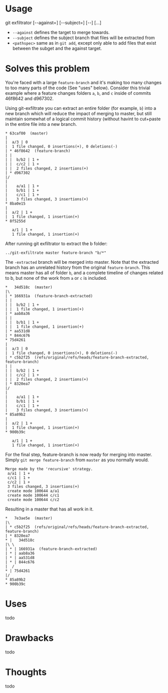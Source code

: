 # Usage

git exfiltrator [--against=<against-ref>] [--subject=<subject-ref>] [--] [<pathspec>...]

 - `--against` defines the target to merge towards.
 - `--subject` defines the subject branch that files will be extracted from
 - `<pathspec>` same as in `git add`, except only able to add files that exist
   between the subget and the against target.



# Solves this problem


You're faced with a large `feature-branch` and it's making too many changes to
too many parts of the code (See "uses" below). Consider this trivial example
where a feature changes folders `a`, `b`, and `c` inside of commits 46f8642 and
d967302.

Using git-exfiltrate you can extract an entire folder (for example, `b`) into a
new branch which will reduce the impact of merging to master, but still
maintain somewhat of a logical commit history (without havint to cut+paste in
the entire file into a new branch.


```
* 63caf00  (master)
| 
|  a/3 | 0
|  1 file changed, 0 insertions(+), 0 deletions(-)
| * 46f8642  (feature-branch)
| | 
| |  b/b2 | 1 +
| |  c/c2 | 1 +
| |  2 files changed, 2 insertions(+)
| * d967302
|/  
|   
|    a/a1 | 1 +
|    b/b1 | 1 +
|    c/c1 | 1 +
|    3 files changed, 3 insertions(+)
* 8ba0e15
| 
|  a/2 | 1 +
|  1 file changed, 1 insertion(+)
* 8f5255d
  
   a/1 | 1 +
   1 file changed, 1 insertion(+)
```

After running git exfiltrator to extract the b folder:
```
../git-exfiltrate master feature-branch "b/*"
```

The `-extracted` branch will be merged into master. Note that the extracted
branch has an unrelated history from the original `feature-branch`. This means
master has all of folder `b`, and a complete timeline of changes related to b,
but none of the work from `a` or `c` is included.


```
*   34d518c  (master)
|\
| * 166931a  (feature-branch-extracted)
| |
| |  b/b2 | 1 +
| |  1 file changed, 1 insertion(+)
| * aab8a36
| |
| |  b/b1 | 1 +
| |  1 file changed, 1 insertion(+)
| * aa531d8
| * 844c676
* 75d4261
|
|  a/3 | 0
|  1 file changed, 0 insertions(+), 0 deletions(-)
| * c5b2f25  (refs/original/refs/heads/feature-branch-extracted, feature-branch)
| |
| |  b/b2 | 1 +
| |  c/c2 | 1 +
| |  2 files changed, 2 insertions(+)
| * 8320ea7
|/
|
|    a/a1 | 1 +
|    b/b1 | 1 +
|    c/c1 | 1 +
|    3 files changed, 3 insertions(+)
* 85a89b2
|
|  a/2 | 1 +
|  1 file changed, 1 insertion(+)
* 900b39c

   a/1 | 1 +
   1 file changed, 1 insertion(+)
```

For the final step, feature-branch is now ready for merging into master. Simply
`git merge feature-branch` from `master` as you normally would.



```
Merge made by the 'recursive' strategy.
 a/a1 | 1 +
 c/c1 | 1 +
 c/c2 | 1 +
 3 files changed, 3 insertions(+)
 create mode 100644 a/a1
 create mode 100644 c/c1
 create mode 100644 c/c2
```

Resulting in a master that has all work in it.


```
*   7e3ae5e  (master)
|\
| * c5b2f25  (refs/original/refs/heads/feature-branch-extracted, feature-branch)
| * 8320ea7
* |   34d518c
|\ \
| * | 166931a  (feature-branch-extracted)
| * | aab8a36
| * | aa531d8
| * | 844c676
|  /
* | 75d4261
|/
* 85a89b2
* 900b39c

```

# Uses
todo

# Drawbacks
todo

# Thoughts
todo
